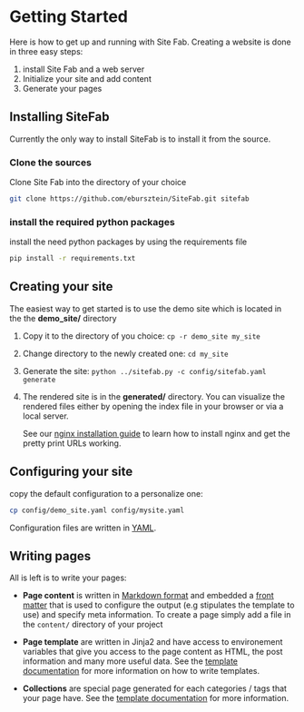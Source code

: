 # Getting Started

Here is how to get up and running with Site Fab. Creating a website is done in three easy steps:

1. install Site Fab and a web server
2. Initialize your site and add content
3. Generate  your pages

## Installing SiteFab

Currently the only way to install SiteFab is to install it from the source.

### Clone the sources
Clone Site Fab into the directory of your choice

```bash
git clone https://github.com/ebursztein/SiteFab.git sitefab
```

### install the required python packages
install the need python packages by using the requirements file

```bash
pip install -r requirements.txt
```


## Creating your site

The easiest way to get started is to use the demo site which is located in the the **demo_site/** directory

1. Copy it to the directory of you choice:  `cp -r demo_site my_site`

2. Change directory to the newly created one: `cd my_site`

3. Generate the site: `python ../sitefab.py -c config/sitefab.yaml generate`

4. The rendered site is in the **generated/** directory. You can visualize the rendered files either by opening the index file in your browser or via a local server. 
	
	See our [nginx installation guide](/documentation/nginx_install.md) to learn how to install nginx and get the pretty print URLs working.


## Configuring your site

copy the default configuration to a personalize one:

```bash
cp config/demo_site.yaml config/mysite.yaml 
```

Configuration files are written in [YAML](http://docs.ansible.com/ansible/YAMLSyntax.html).


## Writing pages

All is left is to write your pages:

- **Page content** is written in [Markdown format](https://guides.github.com/features/mastering-markdown/) and embedded a [front matter](/documentation/page.md#frontmatter) that is used to configure the output (e.g stipulates the template to use) and specify meta information. To create a page simply add a file in the `content/` directory of  your project

- **Page template** are written in Jinja2 and have access to environement variables that give you access to the page content as HTML, the post information and many more useful data. See the [template documentation](/documentation/template.md) for more information on how to write templates.

- **Collections** are special page generated for each categories / tags that your page have. See the [template documentation](/documentation/template.md) for more information.